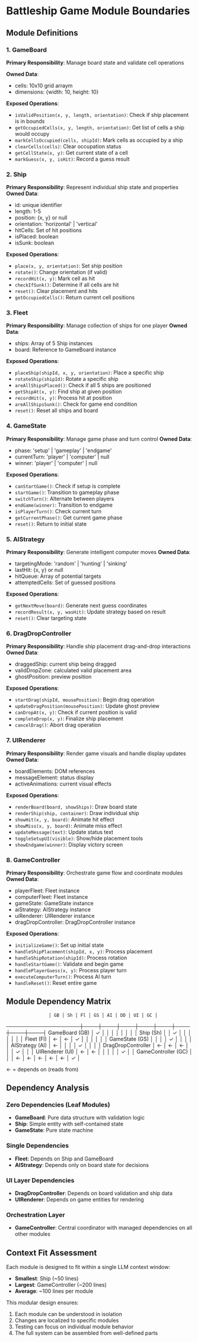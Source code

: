 # Battleship Game Module Boundaries

## Module Definitions

### 1. GameBoard

**Primary Responsibility**: Manage board state and validate cell operations

**Owned Data**:

- cells: 10x10 grid arraym
- dimensions: {width: 10, height: 10}

**Exposed Operations**:

- `isValidPosition(x, y, length, orientation)`: Check if ship placement is in bounds
- `getOccupiedCells(x, y, length, orientation)`: Get list of cells a ship would occupy
- `markCellsOccupied(cells, shipId)`: Mark cells as occupied by a ship
- `clearCells(cells)`: Clear occupation status
- `getCellState(x, y)`: Get current state of a cell
- `markGuess(x, y, isHit)`: Record a guess result

### 2. Ship

**Primary Responsibility**: Represent individual ship state and properties **Owned Data**:

- id: unique identifier
- length: 1-5
- position: {x, y} or null
- orientation: 'horizontal' | 'vertical'
- hitCells: Set of hit positions
- isPlaced: boolean
- isSunk: boolean

**Exposed Operations**:

- `place(x, y, orientation)`: Set ship position
- `rotate()`: Change orientation (if valid)
- `recordHit(x, y)`: Mark cell as hit
- `checkIfSunk()`: Determine if all cells are hit
- `reset()`: Clear placement and hits
- `getOccupiedCells()`: Return current cell positions

### 3. Fleet

**Primary Responsibility**: Manage collection of ships for one player **Owned Data**:

- ships: Array of 5 Ship instances
- board: Reference to GameBoard instance

**Exposed Operations**:

- `placeShip(shipId, x, y, orientation)`: Place a specific ship
- `rotateShip(shipId)`: Rotate a specific ship
- `areAllShipsPlaced()`: Check if all 5 ships are positioned
- `getShipAt(x, y)`: Find ship at given position
- `recordHit(x, y)`: Process hit at position
- `areAllShipsSunk()`: Check for game end condition
- `reset()`: Reset all ships and board

### 4. GameState

**Primary Responsibility**: Manage game phase and turn control **Owned Data**:

- phase: 'setup' | 'gameplay' | 'endgame'
- currentTurn: 'player' | 'computer' | null
- winner: 'player' | 'computer' | null

**Exposed Operations**:

- `canStartGame()`: Check if setup is complete
- `startGame()`: Transition to gameplay phase
- `switchTurn()`: Alternate between players
- `endGame(winner)`: Transition to endgame
- `isPlayerTurn()`: Check current turn
- `getCurrentPhase()`: Get current game phase
- `reset()`: Return to initial state

### 5. AIStrategy

**Primary Responsibility**: Generate intelligent computer moves **Owned Data**:

- targetingMode: 'random' | 'hunting' | 'sinking'
- lastHit: {x, y} or null
- hitQueue: Array of potential targets
- attemptedCells: Set of guessed positions

**Exposed Operations**:

- `getNextMove(board)`: Generate next guess coordinates
- `recordResult(x, y, wasHit)`: Update strategy based on result
- `reset()`: Clear targeting state

### 6. DragDropController

**Primary Responsibility**: Handle ship placement drag-and-drop interactions **Owned Data**:

- draggedShip: current ship being dragged
- validDropZone: calculated valid placement area
- ghostPosition: preview position

**Exposed Operations**:

- `startDrag(shipId, mousePosition)`: Begin drag operation
- `updateDragPosition(mousePosition)`: Update ghost preview
- `canDropAt(x, y)`: Check if current position is valid
- `completeDrop(x, y)`: Finalize ship placement
- `cancelDrag()`: Abort drag operation

### 7. UIRenderer

**Primary Responsibility**: Render game visuals and handle display updates **Owned Data**:

- boardElements: DOM references
- messageElement: status display
- activeAnimations: current visual effects

**Exposed Operations**:

- `renderBoard(board, showShips)`: Draw board state
- `renderShip(ship, container)`: Draw individual ship
- `showHit(x, y, board)`: Animate hit effect
- `showMiss(x, y, board)`: Animate miss effect
- `updateMessage(text)`: Update status text
- `toggleSetupUI(visible)`: Show/hide placement tools
- `showEndgame(winner)`: Display victory screen

### 8. GameController

**Primary Responsibility**: Orchestrate game flow and coordinate modules **Owned Data**:

- playerFleet: Fleet instance
- computerFleet: Fleet instance
- gameState: GameState instance
- aiStrategy: AIStrategy instance
- uiRenderer: UIRenderer instance
- dragDropController: DragDropController instance

**Exposed Operations**:

- `initializeGame()`: Set up initial state
- `handleShipPlacement(shipId, x, y)`: Process placement
- `handleShipRotation(shipId)`: Process rotation
- `handleStartGame()`: Validate and begin game
- `handlePlayerGuess(x, y)`: Process player turn
- `executeComputerTurn()`: Process AI turn
- `handleReset()`: Reset entire game

## Module Dependency Matrix

                    │ GB │ Sh │ Fl │ GS │ AI │ DD │ UI │ GC │
────────────────────┼────┼────┼────┼────┼────┼────┼────┼────┤
GameBoard (GB)      │ ✓  │    │    │    │    │    │    │    │
Ship (Sh)           │    │ ✓  │    │    │    │    │    │    │
Fleet (Fl)          │ ←  │ ←  │ ✓  │    │    │    │    │    │
GameState (GS)      │    │    │    │ ✓  │    │    │    │    │
AIStrategy (AI)     │ ←  │    │    │    │ ✓  │    │    │    │
DragDropController  │ ←  │ ←  │ ←  │    │    │ ✓  │    │    │
UIRenderer (UI)     │ ←  │ ←  │    │    │    │    │ ✓  │    │
GameController (GC) │    │    │ ←  │ ←  │ ←  │ ←  │ ←  │ ✓  │

← = depends on (reads from)

## Dependency Analysis

### Zero Dependencies (Leaf Modules)

- **GameBoard**: Pure data structure with validation logic
- **Ship**: Simple entity with self-contained state
- **GameState**: Pure state machine

### Single Dependencies

- **Fleet**: Depends on Ship and GameBoard
- **AIStrategy**: Depends only on board state for decisions

### UI Layer Dependencies

- **DragDropController**: Depends on board validation and ship data
- **UIRenderer**: Depends on game entities for rendering

### Orchestration Layer

- **GameController**: Central coordinator with managed dependencies on all other modules

## Context Fit Assessment

Each module is designed to fit within a single LLM context window:

- **Smallest**: Ship (~50 lines)
- **Largest**: GameController (~200 lines)
- **Average**: ~100 lines per module

This modular design ensures:

1. Each module can be understood in isolation
2. Changes are localized to specific modules
3. Testing can focus on individual module behavior
4. The full system can be assembled from well-defined parts
